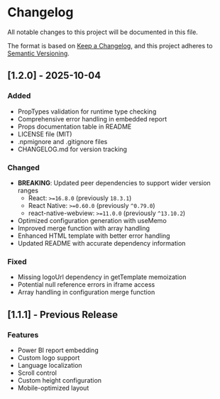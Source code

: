 # Changelog

All notable changes to this project will be documented in this file.

The format is based on [Keep a Changelog](https://keepachangelog.com/en/1.0.0/),
and this project adheres to [Semantic Versioning](https://semver.org/spec/v2.0.0.html).

## [1.2.0] - 2025-10-04

### Added
- PropTypes validation for runtime type checking
- Comprehensive error handling in embedded report
- Props documentation table in README
- LICENSE file (MIT)
- .npmignore and .gitignore files
- CHANGELOG.md for version tracking

### Changed
- **BREAKING**: Updated peer dependencies to support wider version ranges
  - React: `>=16.8.0` (previously `18.3.1`)
  - React Native: `>=0.60.0` (previously `^0.79.0`)
  - react-native-webview: `>=11.0.0` (previously `^13.10.2`)
- Optimized configuration generation with useMemo
- Improved merge function with array handling
- Enhanced HTML template with better error handling
- Updated README with accurate dependency information

### Fixed
- Missing logoUrl dependency in getTemplate memoization
- Potential null reference errors in iframe access
- Array handling in configuration merge function

## [1.1.1] - Previous Release

### Features
- Power BI report embedding
- Custom logo support
- Language localization
- Scroll control
- Custom height configuration
- Mobile-optimized layout
